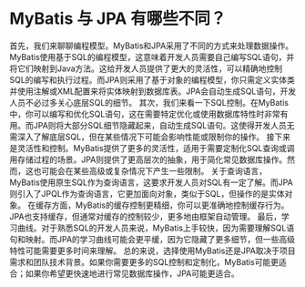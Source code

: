 # MyBatis 与 JPA 有哪些不同？
首先，我们来聊聊编程模型。MyBatis和JPA采用了不同的方式来处理数据操作。MyBatis使用基于SQL的编程模型，这意味着开发人员需要自己编写SQL语句，并将它们映射到Java方法。这给开发人员提供了更大的灵活性，可以精确地控制SQL的编写和执行过程。而JPA则采用了基于对象的编程模型，你只需定义实体类并使用注解或XML配置来将实体映射到数据库表。JPA会自动生成SQL语句，开发人员不必过多关心底层SQL的细节。
其次，我们来看一下SQL控制。在MyBatis中，你可以编写和优化SQL语句，这在需要特定优化或使用数据库特性时非常有用。而JPA则将大部分SQL细节隐藏起来，自动生成SQL语句。这使得开发人员无需深入了解底层SQL，但在某些情况下可能会影响性能或限制你的操作。
接下来是灵活性和控制。MyBatis提供了更多的灵活性，适用于需要定制化SQL查询或调用存储过程的场景。JPA则提供了更高层次的抽象，用于简化常见数据库操作。然而，这也可能会在某些高级或复杂情况下产生一些限制。
关于查询语言，MyBatis使用原生SQL作为查询语言，这要求开发人员对SQL有一定了解。而JPA则引入了JPQL作为查询语言，它更加面向对象，类似于SQL，但操作的是实体对象。
在缓存方面，MyBatis的缓存控制更精细，你可以更准确地控制缓存行为。JPA也支持缓存，但通常对缓存的控制较少，更多地由框架自动管理。
最后，学习曲线。对于熟悉SQL的开发人员来说，MyBatis上手较快，因为需要理解SQL语句和映射。而JPA的学习曲线可能会更平缓，因为它隐藏了更多细节，但一些高级特性可能需要更多时间来理解。
总的来说，选择使用MyBatis还是JPA取决于项目需求和团队技术背景。如果你需要更多的SQL控制和定制化，MyBatis可能更适合；如果你希望更快速地进行常见数据库操作，JPA可能更适合。
